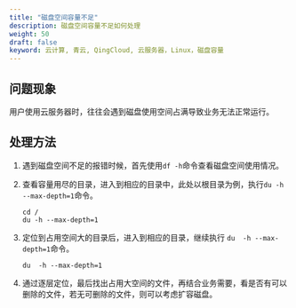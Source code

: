 ```yaml
---
title: "磁盘空间容量不足"
description: 磁盘空间容量不足如何处理
weight: 50
draft: false
keyword: 云计算, 青云, QingCloud, 云服务器，Linux，磁盘容量
---
```

## 问题现象

用户使用云服务器时，往往会遇到磁盘使用空间占满导致业务无法正常运行。

## 处理方法

1. 遇到磁盘空间不足的报错时候，首先使用`df -h`命令查看磁盘空间使用情况。

2. 查看容量用尽的目录，进入到相应的目录中，此处以根目录为例，执行`du -h --max-depth=1`命令。

   ```shell
   cd /
   du -h --max-depth=1
   ```

3. 定位到占用空间大的目录后，进入到相应的目录，继续执行 `du  -h --max-depth=1`命令。

   ```shell
   du  -h --max-depth=1
   ```

4. 通过逐层定位，最后找出占用大空间的文件，再结合业务需要，看是否有可以删除的文件，若无可删除的文件，则可以考虑扩容磁盘。

